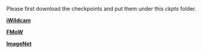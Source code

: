 Please first download the checkpoints and put them under this *ckpts* folder.

[**iWildcam**](https://worksheets.codalab.org/rest/bundles/0x6313da2b204647e79a14b468131fcd64/contents/blob/)

[**FMoW**](https://worksheets.codalab.org/rest/bundles/0xaec91eb7c9d548ebb15e1b5e60f966ab/contents/blob/)

[**ImageNet**](https://hkustconnect-my.sharepoint.com/:u:/g/personal/wxieai_connect_ust_hk/EeayiBbm8UVBrqVCiDsD6cIBkRq-sgkO7MCIHIQz_O3tCQ?e=AQR5QE)

